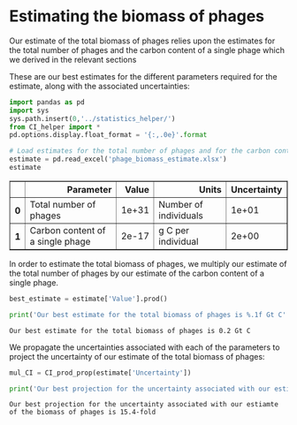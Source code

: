 
# Estimating the biomass of phages
Our estimate of the total biomass of phages relies upon the estimates for the total number of phages and the carbon content of a single phage which we derived in the relevant sections

These are our best estimates for the different parameters required for the estimate, along with the associated uncertainties:


```python
import pandas as pd
import sys
sys.path.insert(0,'../statistics_helper/')
from CI_helper import *
pd.options.display.float_format = '{:,.0e}'.format

# Load estimates for the total number of phages and for the carbon cont
estimate = pd.read_excel('phage_biomass_estimate.xlsx')
estimate
```




<div>
<style scoped>
    .dataframe tbody tr th:only-of-type {
        vertical-align: middle;
    }

    .dataframe tbody tr th {
        vertical-align: top;
    }

    .dataframe thead th {
        text-align: right;
    }
</style>
<table border="1" class="dataframe">
  <thead>
    <tr style="text-align: right;">
      <th></th>
      <th>Parameter</th>
      <th>Value</th>
      <th>Units</th>
      <th>Uncertainty</th>
    </tr>
  </thead>
  <tbody>
    <tr>
      <th>0</th>
      <td>Total number of phages</td>
      <td>1e+31</td>
      <td>Number of individuals</td>
      <td>1e+01</td>
    </tr>
    <tr>
      <th>1</th>
      <td>Carbon content of a single phage</td>
      <td>2e-17</td>
      <td>g C per individual</td>
      <td>2e+00</td>
    </tr>
  </tbody>
</table>
</div>



In order to estimate the total biomass of phages, we multiply our estimate of the total number of phages by our estimate of the carbon content of a single phage.


```python
best_estimate = estimate['Value'].prod()

print('Our best estimate for the total biomass of phages is %.1f Gt C' %(best_estimate/1e15))
```

    Our best estimate for the total biomass of phages is 0.2 Gt C


We propagate the uncertainties associated with each of the parameters to project the uncertainty of our estimate of the total biomass of phages:


```python
mul_CI = CI_prod_prop(estimate['Uncertainty'])

print('Our best projection for the uncertainty associated with our estiamte of the biomass of phages is %.1f-fold' %mul_CI)
```

    Our best projection for the uncertainty associated with our estiamte of the biomass of phages is 15.4-fold

